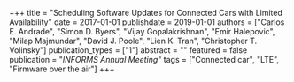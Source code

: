 +++
title = "Scheduling Software Updates for Connected Cars with Limited Availability"
date = 2017-01-01
publishdate = 2019-01-01
authors = ["Carlos E. Andrade", "Simon D. Byers", "Vijay Gopalakrishnan", "Emir Halepovic", "Milap Majmundar", "David J. Poole", "Lien K. Tran", "Christopher T. Volinsky"]
publication_types = ["1"]
abstract = ""
featured = false
publication = "*INFORMS Annual Meeting*"
tags = ["Connected car", "LTE", "Firmware over the air"]
+++

